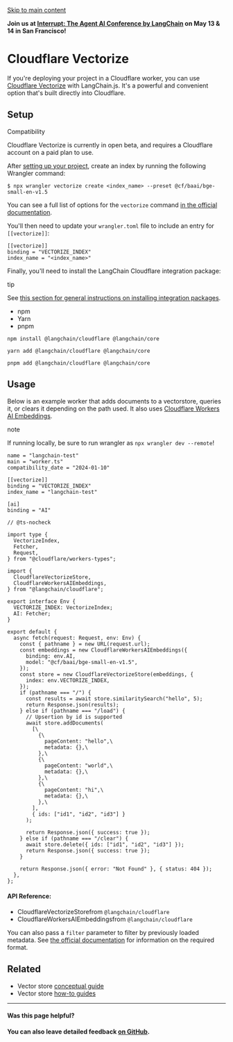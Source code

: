 [Skip to main content](https://js.langchain.com/docs/integrations/vectorstores/cloudflare_vectorize/#__docusaurus_skipToContent_fallback)

**Join us at [Interrupt: The Agent AI Conference by LangChain](https://interrupt.langchain.com/) on May 13 & 14 in San Francisco!**

# Cloudflare Vectorize

If you're deploying your project in a Cloudflare worker, you can use [Cloudflare Vectorize](https://developers.cloudflare.com/vectorize/) with LangChain.js.
It's a powerful and convenient option that's built directly into Cloudflare.

## Setup [​](https://js.langchain.com/docs/integrations/vectorstores/cloudflare_vectorize/\#setup "Direct link to Setup")

Compatibility

Cloudflare Vectorize is currently in open beta, and requires a Cloudflare account on a paid plan to use.

After [setting up your project](https://developers.cloudflare.com/vectorize/get-started/intro/#prerequisites),
create an index by running the following Wrangler command:

```codeBlockLines_AdAo
$ npx wrangler vectorize create <index_name> --preset @cf/baai/bge-small-en-v1.5

```

You can see a full list of options for the `vectorize` command [in the official documentation](https://developers.cloudflare.com/workers/wrangler/commands/#vectorize).

You'll then need to update your `wrangler.toml` file to include an entry for `[[vectorize]]`:

```codeBlockLines_AdAo
[[vectorize]]
binding = "VECTORIZE_INDEX"
index_name = "<index_name>"

```

Finally, you'll need to install the LangChain Cloudflare integration package:

tip

See [this section for general instructions on installing integration packages](https://js.langchain.com/docs/how_to/installation#installing-integration-packages).

- npm
- Yarn
- pnpm

```codeBlockLines_AdAo
npm install @langchain/cloudflare @langchain/core

```

```codeBlockLines_AdAo
yarn add @langchain/cloudflare @langchain/core

```

```codeBlockLines_AdAo
pnpm add @langchain/cloudflare @langchain/core

```

## Usage [​](https://js.langchain.com/docs/integrations/vectorstores/cloudflare_vectorize/\#usage "Direct link to Usage")

Below is an example worker that adds documents to a vectorstore, queries it, or clears it depending on the path used. It also uses [Cloudflare Workers AI Embeddings](https://js.langchain.com/docs/integrations/text_embedding/cloudflare_ai).

note

If running locally, be sure to run wrangler as `npx wrangler dev --remote`!

```codeBlockLines_AdAo
name = "langchain-test"
main = "worker.ts"
compatibility_date = "2024-01-10"

[[vectorize]]
binding = "VECTORIZE_INDEX"
index_name = "langchain-test"

[ai]
binding = "AI"

```

```codeBlockLines_AdAo
// @ts-nocheck

import type {
  VectorizeIndex,
  Fetcher,
  Request,
} from "@cloudflare/workers-types";

import {
  CloudflareVectorizeStore,
  CloudflareWorkersAIEmbeddings,
} from "@langchain/cloudflare";

export interface Env {
  VECTORIZE_INDEX: VectorizeIndex;
  AI: Fetcher;
}

export default {
  async fetch(request: Request, env: Env) {
    const { pathname } = new URL(request.url);
    const embeddings = new CloudflareWorkersAIEmbeddings({
      binding: env.AI,
      model: "@cf/baai/bge-small-en-v1.5",
    });
    const store = new CloudflareVectorizeStore(embeddings, {
      index: env.VECTORIZE_INDEX,
    });
    if (pathname === "/") {
      const results = await store.similaritySearch("hello", 5);
      return Response.json(results);
    } else if (pathname === "/load") {
      // Upsertion by id is supported
      await store.addDocuments(
        [\
          {\
            pageContent: "hello",\
            metadata: {},\
          },\
          {\
            pageContent: "world",\
            metadata: {},\
          },\
          {\
            pageContent: "hi",\
            metadata: {},\
          },\
        ],
        { ids: ["id1", "id2", "id3"] }
      );

      return Response.json({ success: true });
    } else if (pathname === "/clear") {
      await store.delete({ ids: ["id1", "id2", "id3"] });
      return Response.json({ success: true });
    }

    return Response.json({ error: "Not Found" }, { status: 404 });
  },
};

```

#### API Reference:

- CloudflareVectorizeStorefrom `@langchain/cloudflare`
- CloudflareWorkersAIEmbeddingsfrom `@langchain/cloudflare`

You can also pass a `filter` parameter to filter by previously loaded metadata.
See [the official documentation](https://developers.cloudflare.com/vectorize/learning/metadata-filtering/)
for information on the required format.

## Related [​](https://js.langchain.com/docs/integrations/vectorstores/cloudflare_vectorize/\#related "Direct link to Related")

- Vector store [conceptual guide](https://js.langchain.com/docs/concepts/#vectorstores)
- Vector store [how-to guides](https://js.langchain.com/docs/how_to/#vectorstores)

* * *

#### Was this page helpful?

#### You can also leave detailed feedback [on GitHub](https://github.com/langchain-ai/langchainjs/issues/new?assignees=&labels=03+-+Documentation&projects=&template=documentation.yml&title=DOC%3A+%3CIssue+related+to+/docs/integrations/vectorstores/cloudflare_vectorize/%3E).
